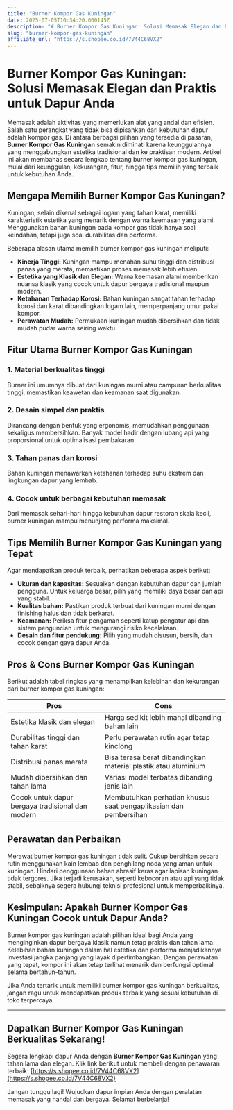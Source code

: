 ```yaml
---
title: "Burner Kompor Gas Kuningan"
date: 2025-07-05T10:34:20.060145Z
description: "# Burner Kompor Gas Kuningan: Solusi Memasak Elegan dan Praktis untuk Dapur Anda..."
slug: "burner-kompor-gas-kuningan"
affiliate_url: "https://s.shopee.co.id/7V44C68VX2"
---
```

# Burner Kompor Gas Kuningan: Solusi Memasak Elegan dan Praktis untuk Dapur Anda

Memasak adalah aktivitas yang memerlukan alat yang andal dan efisien. Salah satu perangkat yang tidak bisa dipisahkan dari kebutuhan dapur adalah kompor gas. Di antara berbagai pilihan yang tersedia di pasaran, **Burner Kompor Gas Kuningan** semakin diminati karena keunggulannya yang menggabungkan estetika tradisional dan ke praktisan modern. Artikel ini akan membahas secara lengkap tentang burner kompor gas kuningan, mulai dari keunggulan, kekurangan, fitur, hingga tips memilih yang terbaik untuk kebutuhan Anda.

## Mengapa Memilih Burner Kompor Gas Kuningan?

Kuningan, selain dikenal sebagai logam yang tahan karat, memiliki karakteristik estetika yang menarik dengan warna keemasan yang alami. Menggunakan bahan kuningan pada kompor gas tidak hanya soal keindahan, tetapi juga soal durabilitas dan performa.

Beberapa alasan utama memilih burner kompor gas kuningan meliputi:

- **Kinerja Tinggi:** Kuningan mampu menahan suhu tinggi dan distribusi panas yang merata, memastikan proses memasak lebih efisien.
- **Estetika yang Klasik dan Elegan:** Warna keemasan alami memberikan nuansa klasik yang cocok untuk dapur bergaya tradisional maupun modern.
- **Ketahanan Terhadap Korosi:** Bahan kuningan sangat tahan terhadap korosi dan karat dibandingkan logam lain, memperpanjang umur pakai kompor.
- **Perawatan Mudah:** Permukaan kuningan mudah dibersihkan dan tidak mudah pudar warna seiring waktu.

## Fitur Utama Burner Kompor Gas Kuningan

### 1. Material berkualitas tinggi  
Burner ini umumnya dibuat dari kuningan murni atau campuran berkualitas tinggi, memastikan keawetan dan keamanan saat digunakan.

### 2. Desain simpel dan praktis  
Dirancang dengan bentuk yang ergonomis, memudahkan penggunaan sekaligus membersihkan. Banyak model hadir dengan lubang api yang proporsional untuk optimalisasi pembakaran.

### 3. Tahan panas dan korosi  
Bahan kuningan menawarkan ketahanan terhadap suhu ekstrem dan lingkungan dapur yang lembab.

### 4. Cocok untuk berbagai kebutuhan memasak  
Dari memasak sehari-hari hingga kebutuhan dapur restoran skala kecil, burner kuningan mampu menunjang performa maksimal.

## Tips Memilih Burner Kompor Gas Kuningan yang Tepat

Agar mendapatkan produk terbaik, perhatikan beberapa aspek berikut:

- **Ukuran dan kapasitas:** Sesuaikan dengan kebutuhan dapur dan jumlah pengguna. Untuk keluarga besar, pilih yang memiliki daya besar dan api yang stabil.
- **Kualitas bahan:** Pastikan produk terbuat dari kuningan murni dengan finishing halus dan tidak berkarat.
- **Keamanan:** Periksa fitur pengaman seperti katup pengatur api dan sistem penguncian untuk mengurangi risiko kecelakaan.
- **Desain dan fitur pendukung:** Pilih yang mudah disusun, bersih, dan cocok dengan gaya dapur Anda.

## Pros & Cons Burner Kompor Gas Kuningan

Berikut adalah tabel ringkas yang menampilkan kelebihan dan kekurangan dari burner kompor gas kuningan:

| **Pros**                                               | **Cons**                                               |
|--------------------------------------------------------|---------------------------------------------------------|
| Estetika klasik dan elegan                           | Harga sedikit lebih mahal dibanding bahan lain         |
| Durabilitas tinggi dan tahan karat                     | Perlu perawatan rutin agar tetap kinclong             |
| Distribusi panas merata                                | Bisa terasa berat dibandingkan material plastik atau aluminium   |
| Mudah dibersihkan dan tahan lama                     | Variasi model terbatas dibanding jenis lain             |
| Cocok untuk dapur bergaya tradisional dan modern     | Membutuhkan perhatian khusus saat pengaplikasian dan pembersihan|

## Perawatan dan Perbaikan

Merawat burner kompor gas kuningan tidak sulit. Cukup bersihkan secara rutin menggunakan kain lembab dan penghilang noda yang aman untuk kuningan. Hindari penggunaan bahan abrasif keras agar lapisan kuningan tidak tergores. Jika terjadi kerusakan, seperti kebocoran atau api yang tidak stabil, sebaiknya segera hubungi teknisi profesional untuk memperbaikinya.

## Kesimpulan: Apakah Burner Kompor Gas Kuningan Cocok untuk Dapur Anda?

Burner kompor gas kuningan adalah pilihan ideal bagi Anda yang menginginkan dapur bergaya klasik namun tetap praktis dan tahan lama. Kelebihan bahan kuningan dalam hal estetika dan performa menjadikannya investasi jangka panjang yang layak dipertimbangkan. Dengan perawatan yang tepat, kompor ini akan tetap terlihat menarik dan berfungsi optimal selama bertahun-tahun.

Jika Anda tertarik untuk memiliki burner kompor gas kuningan berkualitas, jangan ragu untuk mendapatkan produk terbaik yang sesuai kebutuhan di toko terpercaya. 

---

## Dapatkan Burner Kompor Gas Kuningan Berkualitas Sekarang!

Segera lengkapi dapur Anda dengan **Burner Kompor Gas Kuningan** yang tahan lama dan elegan. Klik link berikut untuk membeli dengan penawaran terbaik: [https://s.shopee.co.id/7V44C68VX2](https://s.shopee.co.id/7V44C68VX2)

Jangan tunggu lagi! Wujudkan dapur impian Anda dengan peralatan memasak yang handal dan bergaya. Selamat berbelanja!